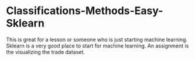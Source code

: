 # Classifications-Methods-Easy-Sklearn
This is great for a lesson or someone who is just starting machine learning. Sklearn is a very good place to start for machine learning. An assignment is the visualizing the trade dataset.
